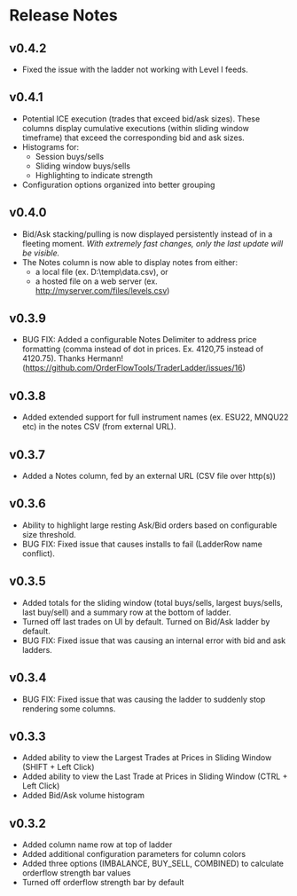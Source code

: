# Release Notes

## v0.4.2
- Fixed the issue with the ladder not working with Level I feeds.

## v0.4.1
- Potential ICE execution (trades that exceed bid/ask sizes). These columns display cumulative executions (within sliding window timeframe) that exceed the corresponding bid and ask sizes.
- Histograms for:
  - Session buys/sells
  - Sliding window buys/sells
  - Highlighting to indicate strength
- Configuration options organized into better grouping

## v0.4.0
- Bid/Ask stacking/pulling is now displayed persistently instead of in a fleeting moment. _With extremely fast changes, only the last update will be visible._
- The Notes column is now able to display notes from either:
   - a local file (ex. D:\temp\data.csv), or
   - a hosted file on a web server (ex. http://myserver.com/files/levels.csv)

## v0.3.9
- BUG FIX: Added a configurable Notes Delimiter to address price formatting (comma instead of dot in prices. Ex. 4120,75 instead of 4120.75). Thanks Hermann! (https://github.com/OrderFlowTools/TraderLadder/issues/16)

## v0.3.8
- Added extended support for full instrument names (ex. ESU22, MNQU22 etc) in the notes CSV (from external URL).

## v0.3.7
- Added a Notes column, fed by an external URL (CSV file over http(s))

## v0.3.6
- Ability to highlight large resting Ask/Bid orders based on configurable size threshold.
- BUG FIX: Fixed issue that causes installs to fail (LadderRow name conflict).

## v0.3.5
- Added totals for the sliding window (total buys/sells, largest buys/sells, last buy/sell) and a summary row at the bottom of ladder.
- Turned off last trades on UI by default. Turned on Bid/Ask ladder by default.
- BUG FIX: Fixed issue that was causing an internal error with bid and ask ladders.

## v0.3.4
- BUG FIX: Fixed issue that was causing the ladder to suddenly stop rendering some columns.

## v0.3.3
- Added ability to view the Largest Trades at Prices in Sliding Window (SHIFT + Left Click)
- Added ability to view the Last Trade at Prices in Sliding Window (CTRL + Left Click)
- Added Bid/Ask volume histogram

## v0.3.2
- Added column name row at top of ladder
- Added additional configuration parameters for column colors
- Added three options (IMBALANCE, BUY_SELL, COMBINED) to calculate orderflow strength bar values
- Turned off orderflow strength bar by default
